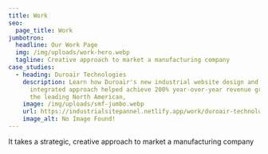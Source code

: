```yaml
---
title: Work
seo:
  page_title: Work
jumbotron:
  headline: Our Work Page
  img: /img/uploads/work-hero.webp
  tagline: Creative approach to market a manufacturing company
case_studies:
  - heading: Duroair Technologies
    description: Learn how Duroair's new industrial website design and strategic,
      integrated approach helped achieve 200% year-over-year revenue growth for
      the leading North American,
    image: /img/uploads/smf-jumbo.webp
    url: https://industrialsitepannel.netlify.app/work/duroair-technologies/
    image_alt: No Image Found!
---
```

<!--StartFragment-->

It takes a strategic, creative approach to market a manufacturing company

<!--EndFragment-->